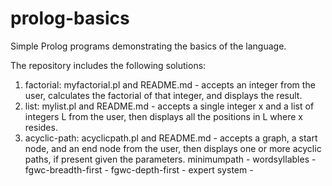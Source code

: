 # prolog-basics
Simple Prolog programs demonstrating the basics of the language.

The repository includes the following solutions:

1. factorial: myfactorial.pl and README.md - accepts an integer from the user, calculates the factorial of that integer, and displays the result.
2. list: mylist.pl and README.md - accepts a single integer x and a list of integers L from the user, then displays all the positions in L where x resides.
3. acyclic-path: acyclicpath.pl and README.md - accepts a graph, a start node, and an end node from the user, then displays one or more acyclic paths, if present given the parameters.
minimumpath -
wordsyllables -
fgwc-breadth-first -
fgwc-depth-first -
expert system - 

